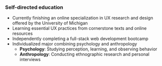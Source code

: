 ### Self-directed education

- Currently finishing an online specialization in UX research and design offered by the University of Michigan
- Learning essential UX practices from cornerstone texts and online resources
- Independently completing a full-stack web development bootcamp
- Individualized major combining psychology and anthropology
  - **Psychology**: Studying perception, learning, and observing behavior
  - **Anthropology**: Conducting ethnographic research and personal interviews
